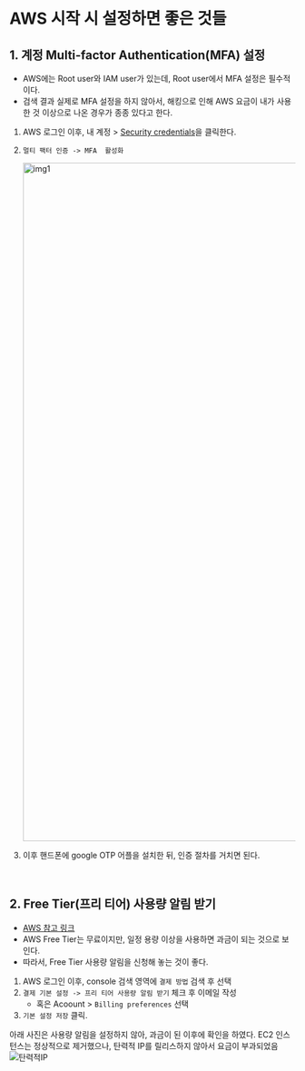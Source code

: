 # AWS 시작 시 설정하면 좋은 것들



## 1. 계정 Multi-factor Authentication(MFA) 설정
* AWS에는 Root user와 IAM user가 있는데, Root user에서 MFA 설정은 필수적이다. 
* 검색 결과 실제로 MFA 설정을 하지 않아서, 해킹으로 인해 AWS 요금이 내가 사용한 것 이상으로 나온 경우가 종종 있다고 한다.
1. AWS 로그인 이후, 내 계정 > [Security credentials](https://console.aws.amazon.com/iam/home#security_credential)을 클릭한다.

2. `멀티 팩터 인증 -> MFA  활성화` 

   <img width="1195" alt="img1" src="https://user-images.githubusercontent.com/80478750/230595310-a45ece9f-0911-4294-a42a-b9120260dcda.png">

3. 이후 핸드폰에 google OTP 어플을 설치한 뒤, 인증 절차를 거치면 된다.

<br>

## 2. Free Tier(프리 티어) 사용량 알림 받기
* [AWS 참고 링크](https://aws.amazon.com/ko/about-aws/whats-new/2017/12/aws-free-tier-usage-alerts-automatically-notify-you-when-you-are-forecasted-to-exceed-your-aws-service-usage-limits/)
* AWS Free Tier는 무료이지만, 일정 용량 이상을 사용하면 과금이 되는 것으로 보인다. 
* 따라서, Free Tier 사용량 알림을 신청해 놓는 것이 좋다.
1. AWS 로그인 이후, console 검색 영역에 `결제 방법` 검색 후 선택
2. `결제 기본 설정 -> 프리 티어 사용량 알림 받기` 체크 후 이메일 작성   
   * 혹은 Acoount > `Billing preferences` 선택
3. `기본 설정 저장` 클릭.

아래 사진은 사용량 알림을 설정하지 않아, 과금이 된 이후에 확인을 하였다. EC2 인스턴스는 정상적으로 제거했으나, 탄력적 IP를 릴리스하지 않아서 요금이 부과되었음
![탄력적IP](https://user-images.githubusercontent.com/80478750/161408428-7dbb2e10-c20c-463f-a894-0a6adcd76586.PNG)
